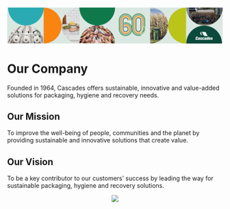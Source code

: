 <p align="center"><img src="https://github.com/cascades-cti/.github/blob/main/images/cascades.png"/></p>

# Our Company

Founded in 1964, Cascades offers sustainable, innovative and value-added solutions for packaging, hygiene and recovery needs.

## Our Mission

To improve the well-being of people, communities and the planet by providing sustainable and innovative solutions that create value.

## Our Vision

To be a key contributor to our customers’ success by leading the way for sustainable packaging, hygiene and recovery solutions.

<p align="center"><img src="https://github.com/cascades-cti/.github/blob/main/images/cascades.gif"/></p>

